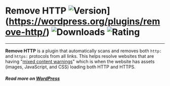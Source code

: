 # Remove HTTP ![Version](https://img.shields.io/wordpress/plugin/v/remove-http.svg?style=flat-square)](https://wordpress.org/plugins/remove-http/) ![Downloads](https://img.shields.io/wordpress/plugin/dt/remove-http.svg?style=flat-square) ![Rating](https://img.shields.io/wordpress/plugin/r/remove-http.svg?style=flat-square)
---
**Remove HTTP** is a plugin that automatically scans and removes both `http:` and `https:` protocols from all links. This helps resolve websites that are having "[mixed content warnings](https://wordpress.org/plugins/remove-http/faq/)" which is when the website has assets (images, JavaScript, and CSS) loading both HTTP and HTTPS.

##### Read more on [WordPress](https://wordpress.org/plugins/remove-http/)